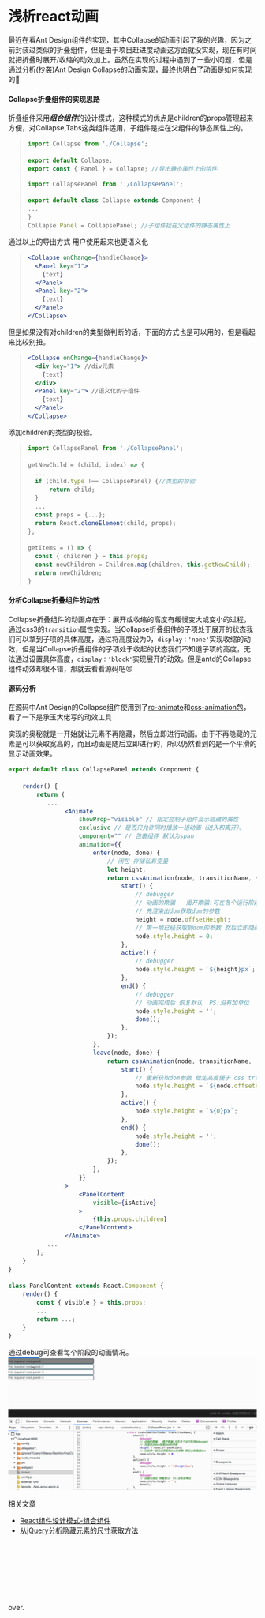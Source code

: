 &emsp;


# 浅析react动画

最近在看Ant Design组件的实现，其中Collapse的动画引起了我的兴趣，因为之前封装过类似的折叠组件，但是由于项目赶进度动画这方面就没实现，现在有时间就把折叠时展开/收缩的动效加上。虽然在实现的过程中遇到了一些小问题，但是通过分析(抄袭)Ant Design Collapse的动画实现，最终也明白了动画是如何实现的🌈

#### Collapse折叠组件的实现思路

折叠组件采用***组合组件***的设计模式，这种模式的优点是children的props管理起来方便，对Collapse,Tabs这类组件适用，子组件是挂在父组件的静态属性上的。

> ```jsx
> import Collapse from './Collapse';
> 
> export default Collapse;
> export const { Panel } = Collapse; //导出静态属性上的组件
> ```
>
> ```jsx
> import CollapsePanel from './CollapsePanel';
> 
> export default class Collapse extends Component {
> ...
> }
> Collapse.Panel = CollapsePanel; //子组件挂在父组件的静态属性上
> ```

通过以上的导出方式 用户使用起来也更语义化

> ```jsx
> <Collapse onChange={handleChange}>
>   <Panel key="1">
>     {text}
>   </Panel>
>   <Panel key="2">
>     {text}
>   </Panel>
> </Collapse>
> ```

但是如果没有对children的类型做判断的话，下面的方式也是可以用的，但是看起来比较别扭。

> ```jsx
> <Collapse onChange={handleChange}>
>   <div key="1"> //div元素
>     {text}
>   </div>
>   <Panel key="2"> //语义化的子组件
>     {text}
>   </Panel>
> </Collapse>
> ```

添加children的类型的校验。

> ```jsx
> import CollapsePanel from './CollapsePanel';
> 
> getNewChild = (child, index) => {
> 	...
>   if (child.type !== CollapsePanel) {//类型的校验
>   	return child;
>   }
>   ...
>   const props = {...};
>   return React.cloneElement(child, props);
> };
> 
> getItems = () => {
>   const { children } = this.props;
>   const newChildren = Children.map(children, this.getNewChild);
>   return newChildren;
> }
> ```



#### 分析Collapse折叠组件的动效

Collapse折叠组件的动画点在于：展开或收缩的高度有缓慢变大或变小的过程，通过css3的`transition`属性实现。当Collapse折叠组件的子项处于展开的状态我们可以拿到子项的具体高度，通过将高度设为0，`display：'none'`实现收缩的动效，但是当Collapse折叠组件的子项处于收起的状态我们不知道子项的高度，无法通过设置具体高度，`display：'block'`实现展开的动效。但是antd的Collapse组件动效却很不错，那就去看看源码吧😝

#### 源码分析

在源码中Ant Design的Collapse组件使用到了[rc-animate](https://www.npmjs.com/package/rc-animate)和[css-animation](https://www.npmjs.com/package/css-animation)包，看了一下是承玉大佬写的动效工具

实现的奥秘就是一开始就让元素不再隐藏，然后立即进行动画。由于不再隐藏的元素是可以获取宽高的，而且动画是随后立即进行的，所以仍然看到的是一个平滑的显示动画效果。

```jsx
export default class CollapsePanel extends Component {

    render() {
        return (
           ...
                <Animate
                    showProp="visible" // 指定控制子组件显示隐藏的属性
                    exclusive // 是否只允许同时播放一组动画（进入和离开）。
                    component="" // 包裹组件 默认为span
                    animation={{
                        enter(node, done) {
                            // 闭包 存储私有变量
                            let height;
                            return cssAnimation(node, transitionName, {
                                start() {
                                    // debugger
                                    // 动画的欺骗   揭开欺骗:可在各个运行阶段debugger
                                    // 先渲染出dom获取dom的参数
                                    height = node.offsetHeight;
                                    // 第一帧已经获取到dom的参数 然后立即隐藏dom
                                    node.style.height = 0;
                                },
                                active() {
                                    // debugger
                                    node.style.height = `${height}px`;
                                },
                                end() {
                                    // debugger
                                    // 动画完成后 恢复默认  PS:没有加单位
                                    node.style.height = '';
                                    done();
                                },
                            });
                        },
                        leave(node, done) {
                            return cssAnimation(node, transitionName, {
                                start() {
                                    // 重新获取dom参数 给定高度便于 css transition 动画
                                    node.style.height = `${node.offsetHeight}px`;
                                },
                                active() {
                                    node.style.height = `${0}px`;
                                },
                                end() {
                                    node.style.height = '';
                                    done();
                                },
                            });
                        },
                    }}
                >
                    <PanelContent
                        visible={isActive}
                    >
                        {this.props.children}
                    </PanelContent>
                </Animate>
           ...
        );
    }
}

class PanelContent extends React.Component {
    render() {
        const { visible } = this.props;
        ...
        return ...;
    }
}
```
通过debug可查看每个阶段的动画情况。 
![](https://raw.githubusercontent.com/n3tawayShadow/fileStore/master/2020.03/Collapse_animation_debugger.gif)

相关文章

- [React组件设计模式-组合组件](https://segmentfault.com/a/1190000019411474)
- [从jQuery分析隐藏元素的尺寸获取方法](http://acgtofe.com/posts/2013/11/getting-the-dimension-of-a-hidden-element)
&emsp;

&emsp;
&emsp;


&emsp;
&emsp;


&emsp;
&emsp;


&emsp;


over.